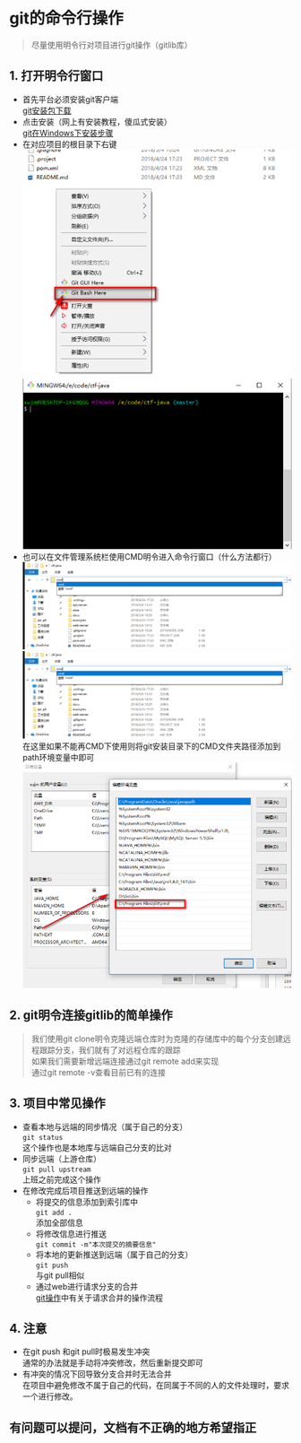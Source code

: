 # git的命令行操作
>尽量使用明令行对项目进行git操作（gitlib库）  


## 1. 打开明令行窗口
- 首先平台必须安装git客户端  
	[git安装包下载](https://github.com/git-for-windows/git/releases/download/v2.17.0.windows.1/Git-2.17.0-64-bit.exe "git的安装")
- 点击安装（网上有安装教程，傻瓜式安装）     
	[git在Windows下安装步骤](https://blog.csdn.net/jiguanghoverli/article/details/7902791)
- 在对应项目的根目录下右键  
	![](https://github.com/MarkXv/staticFile/blob/master/img/go_git/2018-05-06_145852.png)  
	![](https://github.com/MarkXv/staticFile/blob/master/img/go_git/2018-05-06_150524.png)  
- 也可以在文件管理系统栏使用CMD明令进入命令行窗口（什么方法都行）  
	![](https://github.com/MarkXv/staticFile/blob/master/img/go_git/2018-05-06_150610.png)  
	![](https://github.com/MarkXv/staticFile/blob/master/img/go_git/2018-05-06_150610.png)  
	在这里如果不能再CMD下使用则将git安装目录下的CMD文件夹路径添加到path环境变量中即可  
	![](https://github.com/MarkXv/staticFile/blob/master/img/go_git/2018-05-06_151158.png)  
## 2. git明令连接gitlib的简单操作
> 我们使用git clone明令克隆远端仓库时为克隆的存储库中的每个分支创建远程跟踪分支，我们就有了对远程仓库的跟踪  
> 如果我们需要新增远端连接通过git remote add来实现  
> 通过git remote -v查看目前已有的连接
## 3. 项目中常见操作
- 查看本地与远端的同步情况（属于自己的分支）  
	`git status`  
	这个操作也是本地库与远端自己分支的比对
- 同步远端（上游仓库）  
	`git pull upstream `   
	上班之前完成这个操作
- 在修改完成后项目推送到远端的操作
	- 将提交的信息添加到索引库中  
		`git add .`  
		添加全部信息
	- 将修改信息进行推送  
		`git commit -m"本次提交的摘要信息" ` 
	- 将本地的更新推送到远端（属于自己的分支）  
		`git push `  
		与git pull相似
	- 通过web进行请求分支的合并    
		[git操作](https://github.com/MarkXv/staticFile/blob/master/docs/Windows%E4%B8%8BEclipse%E4%B8%ADGit%E7%9A%84%E5%9F%BA%E6%9C%AC%E6%93%8D%E4%BD%9C.md)中有关于请求合并的操作流程  
## 4. 注意
- 在git push 和git pull时极易发生冲突  
	通常的办法就是手动将冲突修改，然后重新提交即可
- 有冲突的情况下回导致分支合并时无法合并  
	在项目中避免修改不属于自己的代码，在同属于不同的人的文件处理时，要求一个进行修改。

## 有问题可以提问，文档有不正确的地方希望指正



		